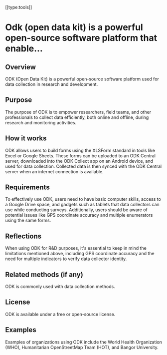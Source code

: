 [[type:tools]]

# Odk (open data kit) is a powerful open-source software platform that enable…

## Overview
ODK (Open Data Kit) is a powerful open-source software platform used for data collection in research and development.

## Purpose
The purpose of ODK is to empower researchers, field teams, and other professionals to collect data efficiently, both online and offline, during research and monitoring activities.

## How it works
ODK allows users to build forms using the XLSForm standard in tools like Excel or Google Sheets. These forms can be uploaded to an ODK Central server, downloaded into the ODK Collect app on an Android device, and used for data collection. Collected data is then synced with the ODK Central server when an internet connection is available.

## Requirements
To effectively use ODK, users need to have basic computer skills, access to a Google Drive space, and gadgets such as tablets that data collectors can use while conducting surveys. Additionally, users should be aware of potential issues like GPS coordinate accuracy and multiple enumerators using the same forms.

## Reflections
When using ODK for R&D purposes, it's essential to keep in mind the limitations mentioned above, including GPS coordinate accuracy and the need for multiple indicators to verify data collector identity.

## Related methods (if any)
ODK is commonly used with data collection methods.

## License
ODK is available under a free or open-source license.

## Examples
Examples of organizations using ODK include the World Health Organization (WHO), Humanitarian OpenStreetMap Team (HOT), and Bangor University.
